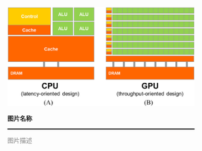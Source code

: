<figure>
    <style>
     hr {
         border: none;
         height: 2px;
         background-color: black;
         margin: 5px auto;
     }
	</style>
    <img id="fig1.1" src="..\pic\chapter1\fig1.1.jpeg">
    <figcaption>
        <p class="no-indent" style="font-weight: bold;">
        图片名称
        </p>
       	<hr style="border: none; height: 2px; background-color: black; margin: 5px auto;">
        <p class="no-indent" style="font-family: 'Arial', 'Helvetica', sans-serif;color: #808080">
            图片描述
        </p>
    </figcaption>
</figure>

